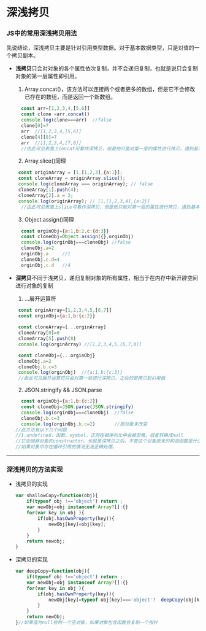 # 深浅拷贝

### JS中的常用深浅拷贝用法

先说结论，深浅拷贝主要是针对引用类型数据。对于基本数据类型，只是对值的一个拷贝副本。

- **浅拷贝**只会对对象的各个属性依次复制，并不会递归复制，也就是说只会复制对象的第一层属性即引用。

  1. Array.concat()，该方法可以连接两个或者更多的数组，但是它不会修改已存在的数组，而是返回一个新数组。
   ```javascript
     const arr=[1,2,3,4,[5,6]]
     const clone =arr.concat()
     console.log(clone===arr)  //false
     clone[0]=7
     arr  //[1,2,3,4,[5,6]]
     clone[4][0]=7
     arr  //[1,2,3,4,[7,6]]
     //由此可见表面上concat可看作深拷贝，但是他只能对第一层的属性进行拷贝，遇到基本类型是直接拷贝一个值，而对对象是拷贝引用，所以是浅拷贝
   ```
  2. Array.slice()同理
   ```javascript
    const originArray = [1,[1,2,3],{a:1}];
    const cloneArray = originArray.slice();
    console.log(cloneArray === originArray); // false
    cloneArray[1].push(4);
    cloneArray[2].a = 2; 
    console.log(originArray); // [1,[1,2,3,4],{a:2}]
     //由此可见表面上slice可看作深拷贝，但是他只能对第一层的属性进行拷贝，遇到基本类型是直接拷贝一个值，而对对象是拷贝引用，所以是浅拷贝
   ```

  3. Object.assign()同理
   ```javascript
     const orginObj={a:1,b:2,c:{d:3}}
     const cloneObj=Object.assign({},orginObj)
     console.log(orginObj===cloneObj) //false
     cloneObj.a=2
     orginObj.a     //1
     cloneObj.c.d=4
     orginObj.c.d   //4
   ```



- **深拷贝**不同于浅拷贝，递归复制对象的所有属性，相当于在内存中新开辟空间进行对象的复制
  1. ...展开运算符
   ```javascript
    const orginArray=[1,2,3,4,5,[6,7]]
    const orginObj={a:1,b:{c:2}}
    
    const cloneArray=[...orginArray]
    cloneArray[0]=0
    cloneArray[5].push(8)
    console.log(orginArray) //[1,2,3,4,5,[6,7,8]]
  
    const cloneObj={...orginObj}
    cloneObj.a=2
    cloneObj.b.c=3
    console.log(orginObj)  //{a:1,b:{c:3}}
    //由此可见展开运算符只会对第一层进行深拷贝，之后的是拷贝到引用值
   ```
  2. JSON.stringify   &&  JSON.parse
   ```javascript
     const orginObj={a:1,b:{c:2}}
     const cloneObj=JSON.parse(JSON.stringify)
     console.log(orginObj===cloneObj)  //false
     cloneObj.b.c=3
     console.log(orginObj.b.c=2)       //原对象未改变
  //此方法有以下几个问题
  //1.undefined，函数，symbol，正则在被序列化中会被忽略，或者转换成null
  //它会抛弃对象的constructor。也就是深拷贝之后，不管这个对象原来的构造函数是什么，在深拷贝之后都会变成Object；
  //如果对象中存在循环引用的情况无法正确处理。
   ```

------

### 深浅拷贝的方法实现

- 浅拷贝的实现

  ```javascript
  var shallowCopy=function(obj){
      if(typeof obj !=='object') return ;
      var newObj=obj instanceof Array?[]:{}
      for(var key in obj ){
          if(obj.hasOwnProperty(key)){
              newObj[key]=obj[key];
          }
      }
      return newobj;
  }
  ```

- 深拷贝的实现

  ```javascript
  var deepCopy=function(obj){
      if(typeof obj !=='object') return ;
      var newObj=obj instanceof Array?[]:{}
      for(var key in obj ){
          if(obj.hasOwnProperty(key)){
              newObj[key]=typeof obj[key]==='object'?  deepCopy(obj[key]):obj[key];
          }
      }
      return newObj;
  }//如果值为null会附一个空对象，如果对象包含函数会复制一个指针
  ```
